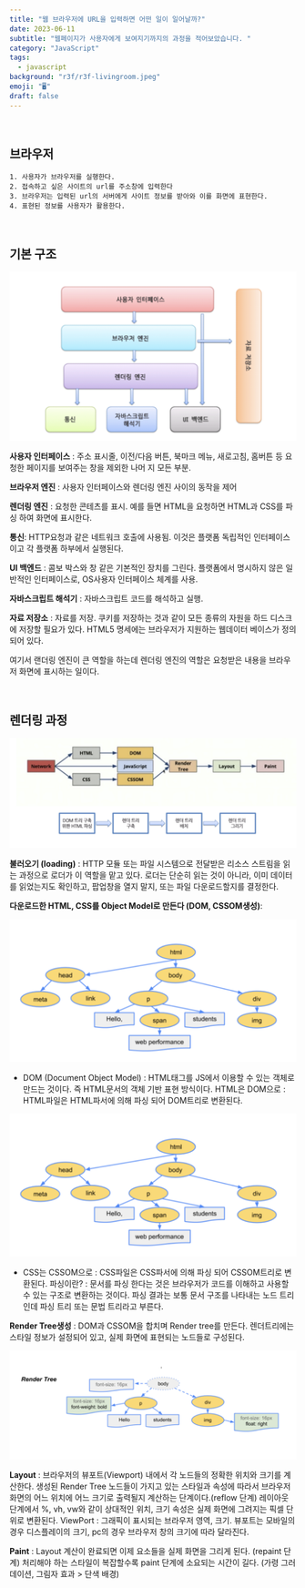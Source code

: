 ```yaml
---
title: "웹 브라우저에 URL을 입력하면 어떤 일이 일어날까?"
date: 2023-06-11
subtitle: "웹페이지가 사용자에게 보여지기까지의 과정을 적어보았습니다. "
category: "JavaScript"
tags:
  - javascript
background: "r3f/r3f-livingroom.jpeg"
emoji: "🖥️"
draft: false
---
```


</br>

## 브라우저

```
1. 사용자가 브라우저를 실행한다.
2. 접속하고 싶은 사이트의 url를 주소창에 입력한다
3. 브라우저는 입력된 url의 서버에게 사이트 정보를 받아와 이를 화면에 표현한다.
4. 표현된 정보를 사용자가 활용한다.
```

</br>

## 기본 구조

<div style="width:100%; margin:auto;">

![브라우저렌더링구조](../../assets/images/javascript/브라우저렌더링구조.png)

</div>

**사용자 인터페이스** : 주소 표시줄, 이전/다음 버튼, 북마크 메뉴, 새로고침, 홈버튼 등 요청한 페이지를 보여주는 창을 제외한 나머 지 모든 부분.

**브라우저 엔진** : 사용자 인터페이스와 렌더링 엔진 사이의 동작을 제어

**렌더링 엔진** : 요청한 콘테츠를 표시. 예를 들면 HTML을 요청하면 HTML과 CSS를 파싱 하여 화면에 표시한다.

**통신**: HTTP요청과 같은 네트워크 호출에 사용됨. 이것은 플랫폼 독립적인 인터페이스이고 각 플랫폼 하부에서 실행된다.

**UI 백엔드** : 콤보 박스와 창 같은 기본적인 장치를 그린다. 플랫폼에서 명시하지 않은 일반적인 인터페이스로, OS사용자 인터페이스 체계를 사용.

**자바스크립트 해석기** : 자바스크립트 코드를 해석하고 실행.

**자료 저장소** : 자료를 저장. 쿠키를 저장하는 것과 같이 모든 종류의 자원을 하드 디스크에 저장할 필요가 있다. HTML5 명세에는 브라우저가 지원하는 웹데이터 베이스가 정의되어 있다.

여기서 랜더링 엔진이 큰 역할을 하는데 렌더링 엔진의 역할은 요청받은 내용을 브라우저 화면에 표시하는 일이다.

</br>

## 렌더링 과정

<div style="width:100%; margin:auto;">

![브라우저렌더링경로](../../assets/images/javascript/브라우저렌더링경로.png)

</div>

**불러오기 (loading)** : HTTP 모듈 또는 파일 시스템으로 전달받은 리소스 스트림을 읽는 과정으로 로더가 이 역할을 맡고 있다. 로더는 단순히 읽는 것이 아니라, 이미 데이터를 읽었는지도 확인하고, 팝업창을 열지 말지, 또는 파일 다운로드할지를 결정한다.

**다운로드한 HTML, CSS를 Object Model로 만든다 (DOM, CSSOM생성)**:

<div style="width:100%; margin:auto;">

![브라우저렌더링dom](../../assets/images/javascript/브라우저렌더링dom.png)

</div>

- DOM (Document Object Model) : HTML태그를 JS에서 이용할 수 있는 객체로 만드는 것이다. 즉 HTML문서의 객체 기반 표현 방식이다. HTML은 DOM으로 : HTML파일은 HTML파서에 의해 파싱 되어 DOM트리로 변환된다.

<div style="width:100%; margin:auto;">

![브라우저렌더링dom](../../assets/images/javascript/브라우저렌더링dom.png)

</div>

- CSS는 CSSOM으로 : CSS파일은 CSS파서에 의해 파싱 되어 CSSOM트리로 변환된다. 파싱이란? : 문서를 파싱 한다는 것은 브라우저가 코드를 이해하고 사용할 수 있는 구조로 변환하는 것이다. 파싱 결과는 보통 문서 구조를 나타내는 노드 트리인데 파싱 트리 또는 문법 트리라고 부른다.

**Render Tree생성** : DOM과 CSSOM을 합치며 Render tree를 만든다. 렌더트리에는 스타일 정보가 설정되어 있고, 실제 화면에 표현되는 노드들로 구성된다.

<div style="width:100%; margin:auto;">

![브라우저렌더링렌더트리](../../assets/images/javascript/브라우저렌더링렌더트리.png)

</div>

**Layout** : 브라우저의 뷰포트(Viewport) 내에서 각 노드들의 정확한 위치와 크기를 계산한다. 생성된 Render Tree 노드들이 가지고 있는 스타일과 속성에 따라서 브라우저 화면의 어느 위치에 어느 크기로 출력될지 계산하는 단계이다.(reflow 단계) 레이아웃 단계에서 %, vh, vw와 같이 상대적인 위치, 크기 속성은 실제 화면에 그려지는 픽셀 단위로 변환된다. ViewPort : 그래픽이 표시되는 브라우저 영역, 크기. 뷰포트는 모바일의 경우 디스플레이의 크기, pc의 경우 브라우저 창의 크기에 따라 달라진다.

**Paint** : Layout 계산이 완료되면 이제 요소들을 실제 화면을 그리게 된다. (repaint 단계) 처리해야 하는 스타일이 복잡할수록 paint 단계에 소요되는 시간이 길다. (가령 그러데이션, 그림자 효과 > 단색 배경)

